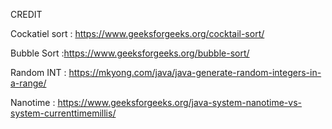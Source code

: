 CREDIT

Cockatiel sort : https://www.geeksforgeeks.org/cocktail-sort/

Bubble Sort :https://www.geeksforgeeks.org/bubble-sort/

Random INT : https://mkyong.com/java/java-generate-random-integers-in-a-range/

Nanotime : https://www.geeksforgeeks.org/java-system-nanotime-vs-system-currenttimemillis/
